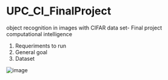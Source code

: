# UPC_CI_FinalProject
object recognition in images with CIFAR data set- Final project computational intelligence

1. Requeriments to run
2. General goal
3. Dataset




![image](https://user-images.githubusercontent.com/91475734/142847444-a287b2f4-dc97-441d-aa37-93bf0ec9b52a.png)
